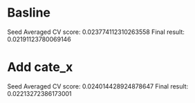 # Basline
Seed Averaged CV score: 0.023774112310263558
Final result: 0.02191123780069146

# Add cate_x
Seed Averaged CV score: 0.024014428924878647
Final result: 0.02213272386173001

